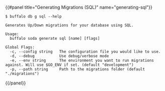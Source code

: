 {{#panel title="Generating Migrations (SQL)" name="generating-sql"}}
```text
$ buffalo db g sql --help

Generates Up/Down migrations for your database using SQL.

Usage:
  buffalo soda generate sql [name] [flags]

Global Flags:
  -c, --config string   The configuration file you would like to use.
  -d, --debug           Use debug/verbose mode
  -e, --env string      The environment you want to run migrations against. Will use $GO_ENV if set. (default "development")
  -p, --path string     Path to the migrations folder (default "./migrations")
```
{{/panel}}
